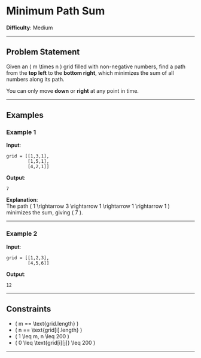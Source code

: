 # Minimum Path Sum  

**Difficulty**: Medium  

---

## Problem Statement  

Given an \( m \times n \) grid filled with non-negative numbers, find a path from the **top left** to the **bottom right**, which minimizes the sum of all numbers along its path.  

You can only move **down** or **right** at any point in time.  

---

## Examples  

### Example 1  

**Input**:  
```plaintext
grid = [[1,3,1],
        [1,5,1],
        [4,2,1]]
```  

**Output**:  
```plaintext
7
```  

**Explanation**:  
The path \( 1 \rightarrow 3 \rightarrow 1 \rightarrow 1 \rightarrow 1 \) minimizes the sum, giving \( 7 \).  

---

### Example 2  

**Input**:  
```plaintext
grid = [[1,2,3],
        [4,5,6]]
```  

**Output**:  
```plaintext
12
```  

---

## Constraints  

- \( m == \text{grid.length} \)  
- \( n == \text{grid[i].length} \)  
- \( 1 \leq m, n \leq 200 \)  
- \( 0 \leq \text{grid[i][j]} \leq 200 \)  

---

